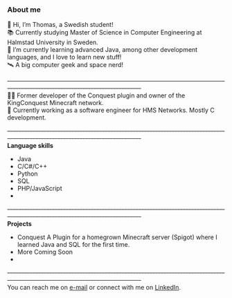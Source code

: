 ### About me  
👋 Hi, I’m Thomas, a Swedish student!  
📚 Currently studying Master of Science in Computer Engineering at Halmstad University in Sweden.  
🌱 I’m currently learning advanced Java, among other development languages, and I love to learn new stuff!  
🛰️ A big computer geek and space nerd!  

~~------------------------------------------------------------------------------------------------------------------------------~~  
👨‍💻 Former developer of the Conquest plugin and owner of the KingConquest Minecraft network.  
👾 Currently working as a software engineer for HMS Networks. Mostly C development.

~~------------------------------------------------------------------------------------------------------------------------------~~  
**Language skills**  
 - Java 
 - C/C#/C++
 - Python      
 - SQL
 - PHP/JavaScript
 - 
~~------------------------------------------------------------------------------------------------------------------------------~~  
**Projects**
 - Conquest
     A Plugin for a homegrown Minecraft server (Spigot) where I learned Java and SQL for the first time.
 - More Coming Soon
 - 
~~------------------------------------------------------------------------------------------------------------------------------~~  
You  can  reach  me  on  [e-mail](mailto:email@thomas.lundqvist.1991@gmail.com) or  connect  with  me  on  [LinkedIn](https://www.linkedin.com/in/thomas-lundqvist/).  

